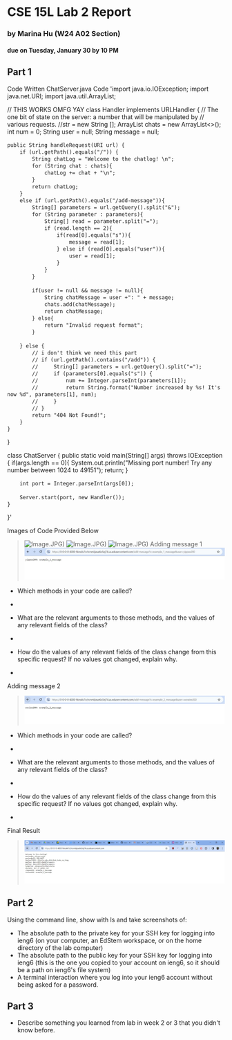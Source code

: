 # CSE 15L Lab 2 Report 
### by Marina Hu (W24 A02 Section)
#### due on Tuesday, January 30 by 10 PM

Part 1
--
Code Written
ChatServer.java Code
'import java.io.IOException;
import java.net.URI;
import java.util.ArrayList;


// THIS WORKS OMFG YAY
class Handler implements URLHandler {
    // The one bit of state on the server: a number that will be manipulated by
    // various requests.
    //str = new String [];
    ArrayList <String> chats = new ArrayList<>();
    int num = 0;
    String user = null;
    String message = null;

    public String handleRequest(URI url) {
        if (url.getPath().equals("/")) {
            String chatLog = "Welcome to the chatlog! \n";
            for (String chat : chats){
                chatLog += chat + "\n";
            }
            return chatLog;
        } 
        else if (url.getPath().equals("/add-message")){
            String[] parameters = url.getQuery().split("&");
            for (String parameter : parameters){
                String[] read = parameter.split("=");
                if (read.length == 2){
                    if(read[0].equals("s")){
                        message = read[1];
                    } else if (read[0].equals("user")){
                        user = read[1];
                    }
                }
            }

            if(user != null && message != null){
                String chatMessage = user +": " + message;
                chats.add(chatMessage);
                return chatMessage;
            } else{
                return "Invalid request format";
            }

        } else {
            // i don't think we need this part
            // if (url.getPath().contains("/add")) {
            //     String[] parameters = url.getQuery().split("=");
            //     if (parameters[0].equals("s")) {
            //         num += Integer.parseInt(parameters[1]);
            //         return String.format("Number increased by %s! It's now %d", parameters[1], num);
            //     }
            // }
            return "404 Not Found!";
        }
    }
}

class ChatServer {
    public static void main(String[] args) throws IOException {
        if(args.length == 0){
            System.out.println("Missing port number! Try any number between 1024 to 49151");
            return;
        }

        int port = Integer.parseInt(args[0]);

        Server.start(port, new Handler());
    }
}'

Images of Code Provided Below
> ![Image](lab_report_two_photos/chatserver_code_pt1).JPG)
> ![Image](lab_report_two_photos/chatserver_code_pt2).JPG)
> ![Image](lab_report_two_photos/chatserver_code_pt3).JPG)
Adding message 1
> ![Image](lab_report_two_photos/message_1_added.JPG)
* Which methods in your code are called?
* > 
* What are the relevant arguments to those methods, and the values of any relevant fields of the class?
* > 
* How do the values of any relevant fields of the class change from this specific request? If no values got changed, explain why.
* > 

Adding message 2
> ![Image](lab_report_two_photos/message_2_added.JPG)
* Which methods in your code are called?
* > 
* What are the relevant arguments to those methods, and the values of any relevant fields of the class?
* > 
* How do the values of any relevant fields of the class change from this specific request? If no values got changed, explain why.
* > 

Final Result
> ![Image](lab_report_two_photos/completed_chat_log.JPG)


Part 2
--
Using the command line, show with ls and take screenshots of:

* The absolute path to the private key for your SSH key for logging into ieng6 (on your computer, an EdStem workspace, or on the home directory of the lab computer)
* The absolute path to the public key for your SSH key for logging into ieng6 (this is the one you copied to your account on ieng6, so it should be a path on ieng6's file system)
* A terminal interaction where you log into your ieng6 account without being asked for a password.

Part 3
--
* Describe something you learned from lab in week 2 or 3 that you didn't know before.
